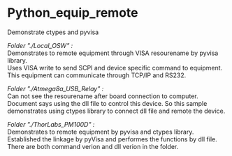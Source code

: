 # Python_equip_remote
Demonstrate ctypes and pyvisa    
    
*Folder "./Local_OSW" :*    
Demonstrates to remote equipment through VISA resourename by pyvisa library.    
Uses VISA write to send SCPI and device specific command to equipment.    
This equipment can communicate through TCP/IP and RS232.
    
*Folder "./Atmega8a_USB_Relay" :*    
Can not see the resourename after board connection to computer.    
Document says using the dll file to control this device.
So this sample demonstrates using ctypes library to connect dll file and remote the device.    
  
*Folder "./ThorLabs_PM100D" :*    
Demonstrates to remote equipment by pyvisa and ctypes library.    
Established the linkage by pyVisa and performes the functions by dll file.    
There are both command verion and dll verion in the folder.    
